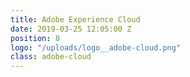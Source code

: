 ```yaml
---
title: Adobe Experience Cloud
date: 2019-03-25 12:05:00 Z
position: 8
logo: "/uploads/logo__adobe-cloud.png"
class: adobe-cloud
---
```


